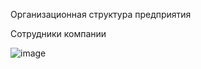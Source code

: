 Организационная структура предприятия

Сотрудники компании

![image](https://github.com/Irina-Smol/Organization_architecture/assets/112115002/736dc8df-1a83-4f55-a465-68d69c144cf6)
